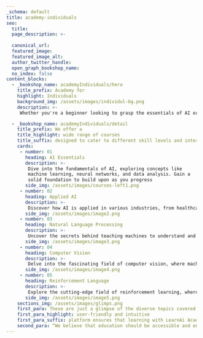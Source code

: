 ```yaml
---
_schema: default
title: academy-individuals
seo:
  title: 
  page_description: >-
   
  canonical_url:
  featured_image:
  featured_image_alt: 
  author_twitter_handle:
  open_graph_bookshop_name: 
  no_index: false
content_blocks:
  - _bookshop_name: academyIndividuals/hero
    title_prefix: Academy for
    highlight: Individuals
    background_img: /assets/images/individul-bg.png
    description: >-
     Whether you're a beginner looking to grasp the essentials of AI or an experienced professional seeking to delve into complex topics, we've got you covered

  - _bookshop_name: academyIndividuals/detail
    title_prefix: We offer a
    title_highlight: wide range of courses 
    title_suffix: designed to cater to different skill levels and interests
    cards: 
     - number: 01
       heading: AI Essentials
       description: >-
        Dive into the fundamentals of AI, exploring concepts like
        machine learning, neural networks, and data analysis. Gain a
        solid foundation to build upon as you progress
       side_img: /assets/images/courses-left1.png
     - number: 02
       heading: Applied AI
       description: >-
        Discover how AI is applied in various industries, from healthcare to finance, and learn how to harness its power to solve real-world problems
       side_img: /assets/images/image2.png
     - number: 03
       heading: Natural Language Processing
       description: >-
        Uncover the secrets behind teaching machines to understand and generate human language, opening doors to advanced language-based AI applications
       side_img: /assets/images/image3.png
     - number: 04
       heading: Computer Vision
       description: >-
        Delve into the fascinating field of computer vision, where machines are trained to see, interpret images, and recognize objects, paving the way for advancements in autonomous vehicles, facial recognition, and more
       side_img: /assets/images/image4.png
     - number: 05
       heading: Reinforcement Language
       description: >-
        Explore the cutting-edge field of reinforcement learning, where agents learn to make optimal decisions through continuous interaction with their environment. From gaming to robotics, the possibilities are endless
       side_img: /assets/images/image5.png
    sections_img: /assets/images/glimps.png
    first_para: These are just a glimpse of the diverse topics covered in our extensive course catalog. Our
    first_para_highlight: user-friendly and intuitive
    first_para_suffix: platform ensures that learning with LearnAi Academy is a seamless experience.
    second_para: “We believe that education should be accessible and enjoyable for everyone.”
---
```

